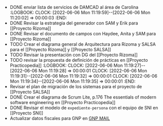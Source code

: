 - DONE enviar lista de servicios de DAMCAD al área de Carolina
  :LOGBOOK:
  CLOCK: [2022-06-06 Mon 11:19:59]--[2022-06-06 Mon 11:20:02] =>  00:00:03
  :END:
- DONE Revisar la estrategia del generador con SAM y Erik para [[Proyecto Rizoma]]
- DONE Revisar el documento de campos con Haydee, Anita y SAM  para [[Proyecto Rizoma]]
- TODO Crear el diagrama general de Arquitectura para Rizoma y SALSA para el [[Proyecto Rizoma]] y [[Proyecto SALSA]]
- TODO Revisar la presentacíón con DG del [[Proyecto Rizoma]]
- TODO revisar la propuesta de definición de prácticas en [[Proyecto Practicopedia]]
  :LOGBOOK:
  CLOCK: [2022-06-06 Mon 11:19:27]--[2022-06-06 Mon 11:19:28] =>  00:00:01
  CLOCK: [2022-06-06 Mon 11:19:31]--[2022-06-06 Mon 11:19:32] =>  00:00:01
  CLOCK: [2022-06-06 Mon 11:19:34]--[2022-06-06 Mon 11:19:35] =>  00:00:01
  :END:
- Revisar el plan de migración de los sistemas para el proyecto de [[Proyecto SALSA]]
- DONE Crear el diagrama de Scrum Lite, p.176 The essentials of modern software engineering en [[Proyecto Practicopedia]]
- DONE Revisar el modelo de `expediente-persona` con el equipo de SNI en [[Proyecto SNI]]
- Actualizar datos fiscales para GNP en [GNP MAIL](https://mail.google.com/mail/u/0/#inbox/FMfcgzGpGKjbKHRVDFljJFgRmshWtZdH)